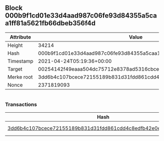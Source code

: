 ## Block 000b9f1cd01e33d4aad987c06fe93d84355a5caa1ff81a5621fb66dbeb356f4d

Attribute | Value
--- | ---
Height | 34214
Hash | 000b9f1cd01e33d4aad987c06fe93d84355a5caa1ff81a5621fb66dbeb356f4d
Timestamp | 2021-04-24T05:19:36+00:00
Target | 00254142f49eaaa504dc75712e8378ad5316cbcead634704b3734b6271167cc4
Merke root | 3dd6b4c107bcece72155189b831d31fdd861cdd4c8edfb42e0e2214bce6a5d8f
Nonce | 2371819093

```

```

### Transactions

Hash | Amount
--- | ---
[3dd6b4c107bcece72155189b831d31fdd861cdd4c8edfb42e0e2214bce6a5d8f](3dd6b4c107bcece72155189b831d31fdd861cdd4c8edfb42e0e2214bce6a5d8f.md) | 10.00000000 SKEPTI 
